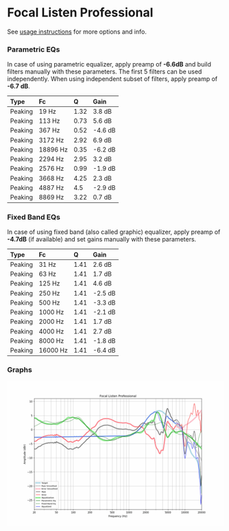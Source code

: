 # Focal Listen Professional
See [usage instructions](https://github.com/jaakkopasanen/AutoEq#usage) for more options and info.

### Parametric EQs
In case of using parametric equalizer, apply preamp of **-6.6dB** and build filters manually
with these parameters. The first 5 filters can be used independently.
When using independent subset of filters, apply preamp of **-6.7 dB**.

| Type    | Fc       |    Q | Gain    |
|:--------|:---------|:-----|:--------|
| Peaking | 19 Hz    | 1.32 | 3.8 dB  |
| Peaking | 113 Hz   | 0.73 | 5.6 dB  |
| Peaking | 367 Hz   | 0.52 | -4.6 dB |
| Peaking | 3172 Hz  | 2.92 | 6.9 dB  |
| Peaking | 18896 Hz | 0.35 | -6.2 dB |
| Peaking | 2294 Hz  | 2.95 | 3.2 dB  |
| Peaking | 2576 Hz  | 0.99 | -1.9 dB |
| Peaking | 3668 Hz  | 4.25 | 2.3 dB  |
| Peaking | 4887 Hz  | 4.5  | -2.9 dB |
| Peaking | 8869 Hz  | 3.22 | 0.7 dB  |

### Fixed Band EQs
In case of using fixed band (also called graphic) equalizer, apply preamp of **-4.7dB**
(if available) and set gains manually with these parameters.

| Type    | Fc       |    Q | Gain    |
|:--------|:---------|:-----|:--------|
| Peaking | 31 Hz    | 1.41 | 2.6 dB  |
| Peaking | 63 Hz    | 1.41 | 1.7 dB  |
| Peaking | 125 Hz   | 1.41 | 4.6 dB  |
| Peaking | 250 Hz   | 1.41 | -2.5 dB |
| Peaking | 500 Hz   | 1.41 | -3.3 dB |
| Peaking | 1000 Hz  | 1.41 | -2.1 dB |
| Peaking | 2000 Hz  | 1.41 | 1.7 dB  |
| Peaking | 4000 Hz  | 1.41 | 2.7 dB  |
| Peaking | 8000 Hz  | 1.41 | -1.8 dB |
| Peaking | 16000 Hz | 1.41 | -6.4 dB |

### Graphs
![](./Focal%20Listen%20Professional.png)